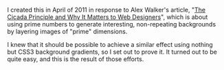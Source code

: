 I created this in April of 2011 in response to Alex Walker's article, "[The Cicada Principle and Why It Matters to Web Designers](http://designfestival.com/the-cicada-principle-and-why-it-matters-to-web-designers/)", which is about using prime numbers to generate interesting, non-repeating backgrounds by layering images of "prime" dimensions. 

I knew that it should be possible to achieve a similar effect using nothing but CSS3 background gradients, so I set out to prove it. It turned out to be quite easy, and this is the result of those efforts.